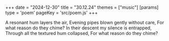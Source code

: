 +++
date = "2024-12-30"
title = "30.12.24"
themes = ["music"]
[params]
  type = 'poem'
  pageKey = 'src/poem.js'
+++

A resonant hum layers the air,
Evening pipes blown gently without care,
For what reason do they chime?
In their descent my silence is entrapped,
Through all the textured hum collapsed,
For what reason do they chime?
